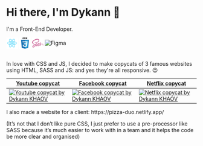 <h1>Hi there, I'm Dykann 👋 </h1>

<p>I'm a Front-End Developer.</p>
<div>
  <img align="center" alt="React" width="30px" src="https://raw.githubusercontent.com/github/explore/80688e429a7d4ef2fca1e82350fe8e3517d3494d/topics/react/react.png" />
  <img align="center" alt="CSS3" width="30px" src="https://raw.githubusercontent.com/github/explore/80688e429a7d4ef2fca1e82350fe8e3517d3494d/topics/css/css.png" />
  <img align="center" alt="Sass" width="30px" src="https://raw.githubusercontent.com/github/explore/80688e429a7d4ef2fca1e82350fe8e3517d3494d/topics/sass/sass.png" />
  <img align="center" alt="Figma" width="33px" src="https://user-images.githubusercontent.com/61904483/104744002-a6a69c80-574c-11eb-93b3-5d43a9699374.png"/>

</div>
<br>
<p> In love with CSS and JS, I decided to make copycats of 3 famous websites using HTML, SASS and JS:
and yes they're all responsive. 😉
</p>
<div align="center">
  <table border="0" cellspacing="0" cellpadding="0">
    <thead>
      <tr>
        <th>
          <strong><a href="https://youtube-dykann.netlify.app">Youtube copycat</a></strong>
        </th>
        <th>
          <strong><a href="https://facebook-copycat.netlify.app/">Facebook copycat</a></strong>
        </th>
        <th>
          <strong><a href="https://netflix-dykann.netlify.app">Netflix copycat</a></strong>
        </th>
      </tr>
    </thead>
    <tbody>
      <tr>
        <td>
          <a href="https://youtube-dykann.netlify.app">
            <img
              alt="Youtube copycat by Dykann KHAOV"
              src="https://user-images.githubusercontent.com/61904483/104640750-2d09a280-56a9-11eb-941d-2b2c8aa833a9.png"
            />
          </a>
        </td>
        <td>
          <a href="https://facebook-copycat.netlify.app/">
            <img
              alt="Facebook copycat by Dykann KHAOV"
              src="https://user-images.githubusercontent.com/61904483/104633108-f464cb80-569e-11eb-9c8a-781a0ae0c01f.png"
            />
          </a>
        </td>
        <td>
          <a href="https://netflix-dykann.netlify.app">
            <img
              alt="Netflix copycat by Dykann KHAOV"
              src="https://user-images.githubusercontent.com/61904483/104641379-faac7500-56a9-11eb-914d-f18081622e01.png"
            />
          </a>
        </td>
      </tr>
    </tbody>
  </table>
</div>

<p>I also made a website for a client: https://pizza-duo.netlify.app/ </p>

<p>(It’s not that I don’t like pure CSS, I just prefer to use a pre-processor like SASS because it’s much easier to work with in a team and it helps the code be more clear and organised) </p>
